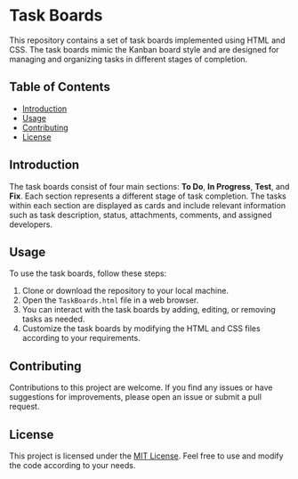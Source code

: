 # Task Boards

This repository contains a set of task boards implemented using HTML and CSS. The task boards mimic the Kanban board style and are designed for managing and organizing tasks in different stages of completion.

## Table of Contents
- [Introduction](#introduction)
- [Usage](#usage)
- [Contributing](#contributing)
- [License](#license)

## Introduction
The task boards consist of four main sections: **To Do**, **In Progress**, **Test**, and **Fix**. Each section represents a different stage of task completion. The tasks within each section are displayed as cards and include relevant information such as task description, status, attachments, comments, and assigned developers.

## Usage
To use the task boards, follow these steps:
1. Clone or download the repository to your local machine.
2. Open the `TaskBoards.html` file in a web browser.
3. You can interact with the task boards by adding, editing, or removing tasks as needed.
4. Customize the task boards by modifying the HTML and CSS files according to your requirements.

## Contributing
Contributions to this project are welcome. If you find any issues or have suggestions for improvements, please open an issue or submit a pull request.

## License
This project is licensed under the [MIT License](LICENSE). Feel free to use and modify the code according to your needs.
